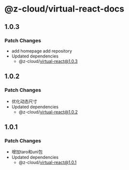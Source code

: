 # @z-cloud/virtual-react-docs

## 1.0.3

### Patch Changes

- add homepage add repository
- Updated dependencies
  - @z-cloud/virtual-react@1.0.3

## 1.0.2

### Patch Changes

- 优化动态尺寸
- Updated dependencies
  - @z-cloud/virtual-react@1.0.2

## 1.0.1

### Patch Changes

- 增加taro和uni包
- Updated dependencies
  - @z-cloud/virtual-react@1.0.1

